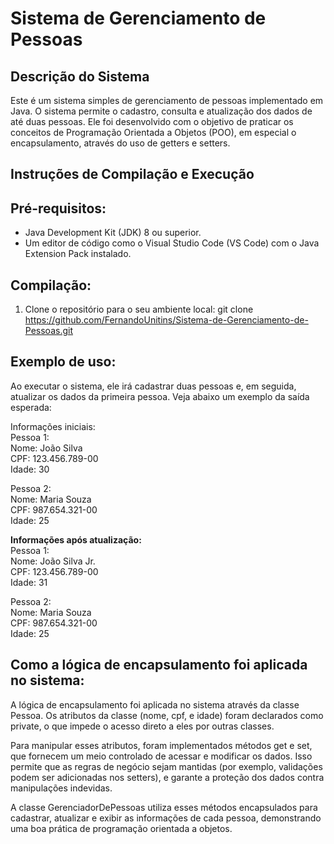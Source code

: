 # Sistema de Gerenciamento de Pessoas

## Descrição do Sistema

Este é um sistema simples de gerenciamento de pessoas implementado em Java. O sistema permite o cadastro, consulta e atualização dos dados de até duas pessoas. Ele foi desenvolvido com o objetivo de praticar os conceitos de Programação Orientada a Objetos (POO), em especial o encapsulamento, através do uso de getters e setters.

## Instruções de Compilação e Execução

## Pré-requisitos:

- Java Development Kit (JDK) 8 ou superior.
- Um editor de código como o Visual Studio Code (VS Code) com o Java Extension Pack instalado.

## Compilação:

1. Clone o repositório para o seu ambiente local:
   git clone https://github.com/FernandoUnitins/Sistema-de-Gerenciamento-de-Pessoas.git

## Exemplo de uso:

Ao executar o sistema, ele irá cadastrar duas pessoas e, em seguida, atualizar os dados da primeira pessoa. Veja abaixo um exemplo da saída esperada:

Informações iniciais:  
Pessoa 1:  
Nome: João Silva  
CPF: 123.456.789-00  
Idade: 30  

Pessoa 2:  
Nome: Maria Souza  
CPF: 987.654.321-00  
Idade: 25  

**Informações após atualização:**  
Pessoa 1:  
Nome: João Silva Jr.  
CPF: 123.456.789-00  
Idade: 31  

Pessoa 2:  
Nome: Maria Souza  
CPF: 987.654.321-00  
Idade: 25  

## Como a lógica de encapsulamento foi aplicada no sistema:

A lógica de encapsulamento foi aplicada no sistema através da classe Pessoa. Os atributos da classe (nome, cpf, e idade) foram declarados como private, o que impede o acesso direto a eles por outras classes.

Para manipular esses atributos, foram implementados métodos get e set, que fornecem um meio controlado de acessar e modificar os dados. Isso permite que as regras de negócio sejam mantidas (por exemplo, validações podem ser adicionadas nos setters), e garante a proteção dos dados contra manipulações indevidas.

A classe GerenciadorDePessoas utiliza esses métodos encapsulados para cadastrar, atualizar e exibir as informações de cada pessoa, demonstrando uma boa prática de programação orientada a objetos.
